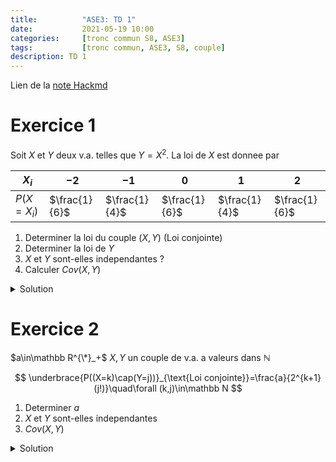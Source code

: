 ```yaml
---
title:          "ASE3: TD 1"
date:           2021-05-19 10:00
categories:     [tronc commun S8, ASE3]
tags:           [tronc commun, ASE3, S8, couple]
description: TD 1
---
```

Lien de la [note Hackmd](https://hackmd.io/@lemasymasa/B1TE0NzKd)

# Exercice 1
Soit $X$ et $Y$ deux v.a. telles que $Y=X^2$.
La loi de $X$ est donnee par

|$X_i$|$-2$|$-1$|$0$|$1$|$2$|
|-----|----|----|---|---|---|
|$P(X=X_i)$|$\frac{1}{6}$|$\frac{1}{4}$|$\frac{1}{6}$|$\frac{1}{4}$|$\frac{1}{6}$|

1. Determiner la loi du couple $(X,Y)$ (Loi conjointe)
2. Determiner la loi de $Y$
3. $X$ et $Y$ sont-elles independantes ?
4. Calculer $Cov(X,Y)$

<details markdown="1">
<summary>Solution</summary>

$Y=X^2$, $Y(\Omega)=\{0,1,4\}$

1.

|$X/Y$|$0$|$1$|$4$|Loi de $X$|
|-----|-|-|-|-|
|$-2$ |$0$|$0$|$\frac{1}{6}$|$\frac{1}{4}$|
|$-1$ |$0$|$\frac{1}{4}$|$0$|$\frac{1}{6}$|
|$0$  |$\frac{1}{6}$|$0$|$0$|$\frac{1}{6}$|
|$1$  |$0$|$\frac{1}{4}$|$0$|$\frac{1}{4}$|
|$2$  |$0$|$0$|$\frac{1}{4}$|$\frac{1}{6}$|
|Loi de $Y$|$\frac{1}{6}$|$\frac{1}{2}$|$\frac{1}{3}$|$1$|

- $P((X=i)\cap(Y=j)) = 0$ si $j\neq i^2$
- Avec $j=i^2$, $P((X=i)\cap(Y=i^2))=P(X=i)$
    - car $$\underbrace{(X=i)}_{A}\subset\underbrace{(Y=i^2)}_{B}$$
    - $A\cap B=A$

2.

**Loi de $Y$** (Loi marginale)

D'apres le tableau $P(Y=0)=\frac{1}{6}$, $P(Y=1)=\frac{1}{2}$ et $P(Y=4)=\frac{1}{3}$

3.

**Independance?**

$$
P((X=i)\cap(Y=j))=P(X=i)P(Y=j)\quad\forall (i,j)
$$

$$
P((X=-2)\cap(Y=4))=\frac{1}{6}\\
P(X=-2)P(Y=4)=\frac{1}{6}\times\frac{1}{3}=\frac{1}{18}\neq\frac{1}{6}
$$

$X$ et $Y$ ne sont pas indendantes

4.

$$
Cov(X,Y)=E(XY)-E(X)E(Y)\\
E(XY)=\sum_{i,j}ijP((X=i)\cap(Y=j))\\
\color{red}{E(XY)=\sum_{i,j}ijP_{i,j}}
$$

|$X/Y$|$0$|$1$|$4$|Loi de $X$|
|-----|-|-|-|-|
|$-2$ |$0$ ($\times 0$)|$0$ ($\times -2$)|$\frac{1}{6}$ ($\times -8$)|$\frac{1}{4}$|
|$-1$ |$0$ ($\times 0$)|$\frac{1}{4}$ ($\times -1$)|$0$ ($\times 0$)|$\frac{1}{6}$|
|$0$  |$\frac{1}{6}$ ($\times 0$)|$0$ ($\times 0$)|$0$ ($\times 0$)|$\frac{1}{6}$|
|$1$  |$0$ ($\times 0$)|$\frac{1}{4}$ ($\times 1$)|$0$ ($\times 4$)|$\frac{1}{4}$ |
|$2$  |$0$ ($\times 0$)|$0$ ($\times 2$)|$\frac{1}{4}$ ($\times 8$)|$\frac{1}{6}$|
|Loi de $Y$|$\frac{1}{6}$|$\frac{1}{2}$|$\frac{1}{3}$|$1$|


$$
E(X,Y)=-\frac{8}{6}-\frac{1}{4}+\frac{1}{4}+\frac{8}{6}=0
$$
$$
\begin{aligned}
E(X) &=\sum_ix_iP(X=x_i)\\
&=-\frac{2}{6}-\frac{1}{4}+\frac{1}{4}+\frac{2}{6}=0
\end{aligned}\\
\Rightarrow \color{green}{Cov(X,Y)=0}
$$

</details>

# Exercice 2
$a\in\mathbb R^{\*}_+$
$X,Y$ un couple de v.a. a valeurs dans $\mathbb N$

$$
\underbrace{P((X=k)\cap(Y=j))}_{\text{Loi conjointe}}=\frac{a}{2^{k+1}(j!)}\quad\forall (k,j)\in\mathbb N
$$

1. Determiner $a$
2. $X$ et $Y$ sont-elles independantes
3. $Cov(X,Y)$

<details markdown="1">
<summary>Solution</summary>

1.

$$
\sum_{k,j}P_{k,j}=1\\
\sum_{k=0}^{+\infty}\sum_{j=0}^{+\infty}\frac{a}{2^{k+1}(j!)}=1\\
a\sum_{k=0}^{+\infty}\sum_{j=0}^{+\infty}\frac{1}{j!}=1
$$

<div class="alert alert-info" role="alert" markdown="1">
**Rappel**

$$
e^X=\sum_{j=0}^{+\infty}\frac{x^j}{j!}\\
X=1\quad\color{red}{e=\sum_{j=0}^{+\infty}\frac{1}{j!}}\\
$$
</div>

$$
\color{red}{ae\sum_{k=0}^{+\infty}\frac{1}{2^{k+1}}=1}
$$

<div class="alert alert-info" role="alert" markdown="1">
**Rappel** (Serie geometriques)

$$
\color{red}{\sum_{k=0}^{+\infty}X^n=\frac{1}{1-X}\quad\vert X\vert\lt1}
$$
</div>

$$
ae\frac{1}{2}\sum_{k=0}^{+\infty}\biggr(\frac{1}{2}\biggr)^k=1\\
\begin{aligned}
ae\frac{1}{2}\frac{1}{\frac{1}{2}}=1&\Rightarrow ae=1\\
&\Rightarrow \color{green}{a=\frac{1}{e}}
\end{aligned}
$$

2.

**Independance ?**

$$
P((X=k)\cap(Y=j))=P(X=k)P(Y=j)
$$

**Loi marginale de $X$**

$$
\forall k\in\mathbb N\quad P(X=k)=\sum_{j=0}^{+\infty}P_{k,j}
$$
$$
\begin{aligned}
P(X=k)&=\sum_{j=0}\frac{a}{2^{k+1}(j!)}=\frac{a}{2^{k+1}}\sum_{j=0}^{+\infty}\frac{1}{j!}\\
&=\frac{ae}{2^{k+1}}=\frac{1}{2^{k+1}}\\
\end{aligned}\\
\color{green}{P(X=k)=\frac{1}{2^{k+1}}\quad\forall k\in\mathbb N}
$$

**Loi marginale de $Y$**

$$
\forall j\in\mathbb N\quad\\
\begin{aligned}
P(Y=j)&=\sum_{k=0}^{+\infty}\frac{a}{2^{k+1}(j!)}\\
&=\frac{a}{j!}\frac{1}{2}\sum_{k=0}^{+\infty}\biggr(\frac{1}{2}\biggr)^k=\frac{a}{j!2}2=\color{green}{\frac{1}{ej!}}
\end{aligned}
$$

La loi de $Y$:

$$
\forall j\in\mathbb N\quad \color{green}{P(Y=j)=\frac{1}{ej!}}
$$

**Independance ?**

$$
\begin{aligned}
P(X=1)P(Y=j)=\frac{1}{2^{k+1}}\times\frac{1}{ej!}\\
P((X=k)\cap(Y=j))=\frac{1}{e2^{k+1}j!}
\end{aligned}\Biggr\}=\text{ donc OK}
$$

3.

$X$ et $Y$ etant independantes donc $Cov(X,Y)=0$

</details>
